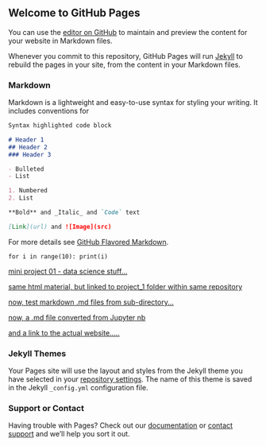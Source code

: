 ## Welcome to GitHub Pages

You can use the [editor on GitHub](https://github.com/pra-kri/2019_projects/edit/master/README.md) to maintain and preview the content for your website in Markdown files.

Whenever you commit to this repository, GitHub Pages will run [Jekyll](https://jekyllrb.com/) to rebuild the pages in your site, from the content in your Markdown files.

### Markdown

Markdown is a lightweight and easy-to-use syntax for styling your writing. It includes conventions for

```markdown
Syntax highlighted code block

# Header 1
## Header 2
### Header 3

- Bulleted
- List

1. Numbered
2. List

**Bold** and _Italic_ and `Code` text

[Link](url) and ![Image](src)
```

For more details see [GitHub Flavored Markdown](https://guides.github.com/features/mastering-markdown/).

`for i in range(10):
  print(i)`
  
[mini project 01 - data science stuff...](https://pra-kri.github.io/decision_tree_mini_project/)

[same html material, but linked to project_1 folder within same repository](https://pra-kri.github.io/2019_projects/folder1/)

[now, test markdown .md files from sub-directory...](https://pra-kri.github.io/2019_projects/folder2/test123)

[now, a .md file converted from Jupyter nb](https://github.com/pra-kri/2019_projects/blob/master/folder3/final_notebook_PK.md)

[and a link to the actual website.....](https://pra-kri.github.io/2019_projects/folder3/final_notebook_PK)

### Jekyll Themes

Your Pages site will use the layout and styles from the Jekyll theme you have selected in your [repository settings](https://github.com/pra-kri/2019_projects/settings). The name of this theme is saved in the Jekyll `_config.yml` configuration file.

### Support or Contact

Having trouble with Pages? Check out our [documentation](https://help.github.com/categories/github-pages-basics/) or [contact support](https://github.com/contact) and we’ll help you sort it out.

